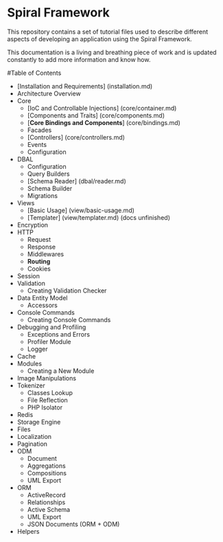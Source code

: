 # Spiral Framework
This repository contains a set of tutorial files used to describe different aspects of developing an application using the Spiral Framework.

This documentation is a living and breathing piece of work and is updated constantly to add more information and know how.

#Table of Contents
* [Installation and Requirements] (installation.md)
* Architecture Overview
* Core
  * [IoC and Controllable Injections] (core/container.md)
  * [Components and Traits] (core/components.md)
  * [**Core Bindings and Components**] (core/bindings.md)
  * Facades
  * [Controllers] (core/controllers.md)
  * Events
  * Configuration
* DBAL
  * Configuration
  * Query Builders
  * [Schema Reader] (dbal/reader.md)
  * Schema Builder
  * Migrations
* Views
  * [Basic Usage] (view/basic-usage.md)
  * [Templater] (view/templater.md) (docs unfinished)
* Encryption
* HTTP
  * Request
  * Response
  * Middlewares
  * **Routing**
  * Cookies
* Session
* Validation
  * Creating Validation Checker
* Data Entity Model
  * Accessors
* Console Commands
  * Creating Console Commands
* Debugging and Profiling
  * Exceptions and Errors
  * Profiler Module
  * Logger
* Cache
* Modules
  * Creating a New Module
* Image Manipulations
* Tokenizer
  * Classes Lookup
  * File Reflection
  * PHP Isolator
* Redis
* Storage Engine
* Files
* Localization
* Pagination
* ODM
  * Document
  * Aggregations
  * Compositions
  * UML Export
* ORM
  * ActiveRecord
  * Relationships
  * Active Schema
  * UML Export
  * JSON Documents (ORM + ODM)
* Helpers
